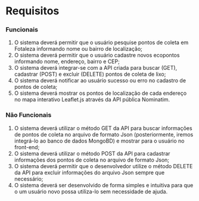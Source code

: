 # Requisitos
### Funcionais
1. O sistema deverá permitir que o usuário
   pesquise pontos de coleta em Fotaleza
   informando nome ou bairro de localização;
2. O sistema deverá permitir que o usuário
   cadastre novos ecopontos informando
   nome, endereço, bairro e CEP;
3. O sistema deverá integrar-se com a API
   criada para buscar (GET), cadastrar
   (POST) e excluir (DELETE) pontos de coleta
   de lixo;
4. O sistema deverá notificar ao usuário
   sucesso ou erro no cadastro de pontos de
   coleta;
5. O sistema deverá mostrar os pontos de
   localização de cada endereço no mapa
   interativo Leaflet.js através da API pública
   Nominatim.

### Não Funcionais
1. O sistema deverá utilizar o método GET da
   API para buscar informações de pontos de
   coleta no arquivo de formato Json
   (posteriormente, iremos integrá-lo ao
   banco de dados MongoBD) e mostrar para
   o usuário no front-end;
2. O sistema deverá utilizar o método POST
   da API para cadastrar informações dos
   pontos de coleta no arquivo de formato
   Json;
3. O sistema deverá permitir que o
   desenvolvedor utilize o método DELETE da
   API para excluir informações do arquivo
   Json sempre que necessário;
4. O sistema deverá ser desenvolvido de
   forma simples e intuitiva para que o um
   usuário novo possa utiliza-lo sem
   necessidade de ajuda.
